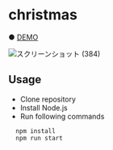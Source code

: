 # christmas

● <a href="https://hisamikurita.github.io/christmas/dist/">DEMO</a>

![スクリーンショット (384)](https://user-images.githubusercontent.com/47776346/103097973-79cf0000-464c-11eb-9f5d-97b1781c0518.png)

## Usage
* Clone repository<br>
* Install Node.js<br>
* Run following commands<br>
```
  npm install  
  npm run start  
```
